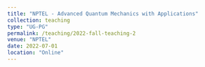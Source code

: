 ```yaml
---
title: "NPTEL - Advanced Quantum Mechanics with Applications"
collection: teaching
type: "UG-PG"
permalink: /teaching/2022-fall-teaching-2
venue: "NPTEL"
date: 2022-07-01
location: "Online"
---
```

